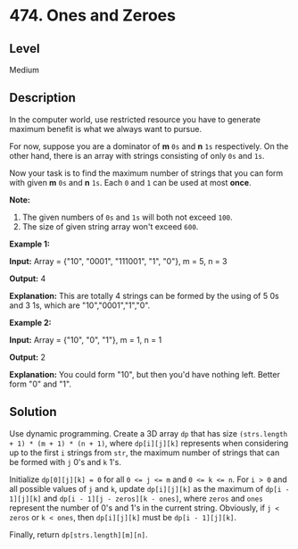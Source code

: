# 474. Ones and Zeroes
## Level
Medium

## Description
In the computer world, use restricted resource you have to generate maximum benefit is what we always want to pursue.

For now, suppose you are a dominator of **m** `0s` and **n** `1s` respectively. On the other hand, there is an array with strings consisting of only `0s` and `1s`.

Now your task is to find the maximum number of strings that you can form with given **m** `0s` and **n** `1s`. Each `0` and `1` can be used at most **once**.

**Note:**

1. The given numbers of `0s` and `1s` will both not exceed `100`.
2. The size of given string array won't exceed `600`.

**Example 1:**

**Input:** Array = {"10", "0001", "111001", "1", "0"}, m = 5, n = 3

**Output:** 4

**Explanation:** This are totally 4 strings can be formed by the using of 5 0s and 3 1s, which are "10","0001","1","0".

**Example 2:**

**Input:** Array = {"10", "0", "1"}, m = 1, n = 1

**Output:** 2

**Explanation:** You could form "10", but then you'd have nothing left. Better form "0" and "1".

## Solution
Use dynamic programming. Create a 3D array `dp` that has size `(strs.length + 1) * (m + 1) * (n + 1)`, where `dp[i][j][k]` represents when considering up to the first `i` strings from `str`, the maximum number of strings that can be formed with `j` 0's and `k` 1's.

Initialize `dp[0][j][k] = 0` for all `0 <= j <= m` and `0 <= k <= n`. For `i > 0` and all possible values of `j` and `k`, update `dp[i][j][k]` as the maximum of `dp[i - 1][j][k]` and `dp[i - 1][j - zeros][k - ones]`, where `zeros` and `ones` represent the number of 0's and 1's  in the current string. Obviously, if `j < zeros` or `k < ones`, then `dp[i][j][k]` must be `dp[i - 1][j][k]`.

Finally, return `dp[strs.length][m][n]`.
